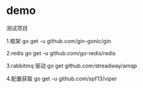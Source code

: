 # demo
测试项目

1.框架
go get -u github.com/gin-gonic/gin


2.redis
go get -u github.com/go-redis/redis

3.rabbitmq 驱动
go get github.com/streadway/amqp

4.配置获取
go get -u github.com/spf13/viper